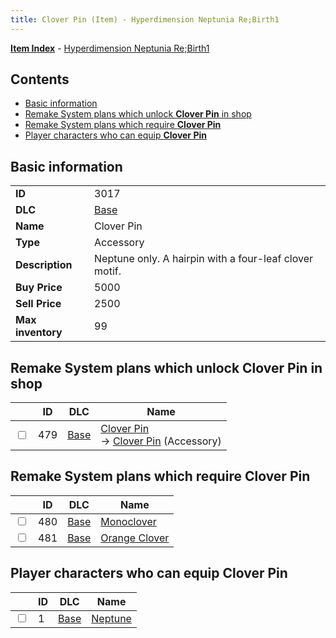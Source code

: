 ```yaml
---
title: Clover Pin (Item) - Hyperdimension Neptunia Re;Birth1
---
```


[**Item Index**](/neptunia/rb1/item/index.html) - [Hyperdimension Neptunia Re;Birth1](/neptunia/rb1)

## Contents

- [Basic information](#basic-information)
- [Remake System plans which unlock **Clover Pin** in shop](#remake-system-plans-which-unlock-clover-pin-in-shop)
- [Remake System plans which require **Clover Pin**](#remake-system-plans-which-require-clover-pin)
- [Player characters who can equip **Clover Pin**](#player-characters-who-can-equip-clover-pin)
## Basic information

|   |   |
| -- | -- |
| **ID** | 3017 |
| **DLC** | [Base](/neptunia/rb1/dlc/1-base.html) |
| **Name** | Clover Pin |
| **Type** | Accessory |
| **Description** | Neptune only. A hairpin with a four-leaf clover motif. |
| **Buy Price** | 5000 |
| **Sell Price** | 2500 |
| **Max inventory** | 99 |


## Remake System plans which unlock **Clover Pin** in shop

|    | ID | DLC | Name |
| -- | -- | --- | ---- |
| <input type="checkbox" id="rb1-remake-1-479" class="trackbox" /> | 479 | [Base](/neptunia/rb1/dlc/1-base.html) | [Clover Pin](/neptunia/rb1/remake/1-479-clover-pin.html)<br /> → [Clover Pin](/neptunia/rb1/item/1-3017-clover-pin.html) (Accessory) |


## Remake System plans which require **Clover Pin**

|    | ID | DLC | Name |
| -- | -- | --- | ---- |
| <input type="checkbox" id="rb1-quest-1-480" class="trackbox" /> | 480 | [Base](/neptunia/rb1/dlc/1-base.html) | [Monoclover](/neptunia/rb1/quest/1-480-monoclover.html) |
| <input type="checkbox" id="rb1-quest-1-481" class="trackbox" /> | 481 | [Base](/neptunia/rb1/dlc/1-base.html) | [Orange Clover](/neptunia/rb1/quest/1-481-orange-clover.html) |


## Player characters who can equip **Clover Pin**

|    | ID | DLC | Name |
| -- | -- | --- | ---- |
| <input type="checkbox" id="rb1-player-1-1" class="trackbox" /> | 1 | [Base](/neptunia/rb1/dlc/1-base.html) | [Neptune](/neptunia/rb1/player/1-1-neptune.html) |
